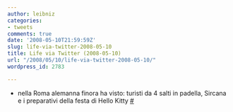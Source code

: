 ```yaml
---
author: leibniz
categories:
- tweets
comments: true
date: '2008-05-10T21:59:59Z'
slug: life-via-twitter-2008-05-10
title: Life via Twitter (2008-05-10)
url: "/2008/05/10/life-via-twitter-2008-05-10/"
wordpress_id: 2783

---
```

* nella Roma alemanna finora ha visto: turisti da 4 salti in padella, Sircana e i preparativi della festa di Hello Kitty [#](http://twitter.com/leibniz/statuses/808016532)



